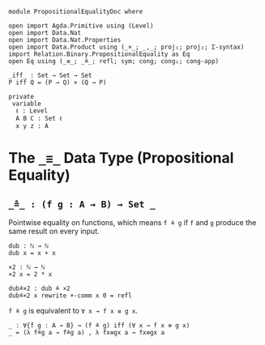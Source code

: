 ```
module PropositionalEqualityDoc where
```

```
open import Agda.Primitive using (Level)
open import Data.Nat
open import Data.Nat.Properties
open import Data.Product using (_×_; _,_; proj₁; proj₂; Σ-syntax)
import Relation.Binary.PropositionalEquality as Eq
open Eq using (_≡_; _≗_; refl; sym; cong; cong₂; cong-app)

_iff_ : Set → Set → Set
P iff Q = (P → Q) × (Q → P)

private
 variable
  ℓ : Level
  A B C : Set ℓ
  x y z : A
```

# The `_≡_` Data Type (Propositional Equality)


## `_≗_ : (f g : A → B) → Set _` <a name="pointwise-function-equality"></a>

Pointwise equality on functions, which means `f ≗ g` if `f` and `g`
produce the same result on every input.

```
dub : ℕ → ℕ
dub x = x + x

×2 : ℕ → ℕ
×2 x = 2 * x

dub≗×2 : dub ≗ ×2
dub≗×2 x rewrite +-comm x 0 = refl
```

`f ≗ g` is equivalent to `∀ x → f x ≡ g x`.

```
_ : ∀{f g : A → B} → (f ≗ g) iff (∀ x → f x ≡ g x)
_ = (λ f≗g a → f≗g a) , λ fx≡gx a → fx≡gx a
```

